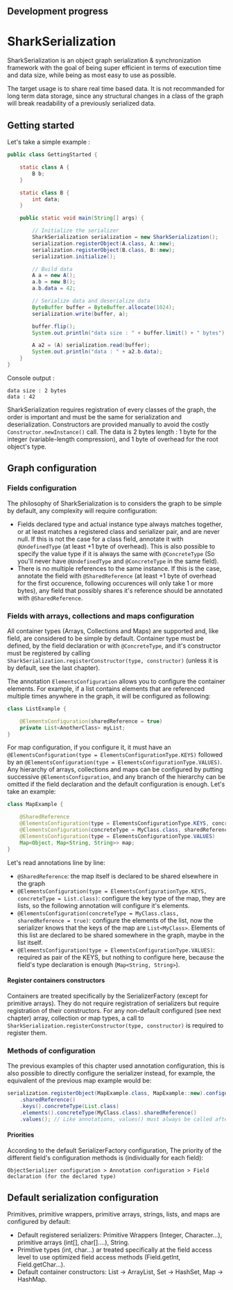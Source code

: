 ## Development progress

# SharkSerialization

SharkSerialization is an object graph serialization & synchronization framework with the goal of being super efficient in terms of execution time and data size, while being as most easy to use as possible.

The target usage is to share real time based data. It is not recommanded for long term data storage, since any structural changes in a class of the graph will break readability of a previously serialized data.

## Getting started

Let's take a simple example : 
```java
public class GettingStarted {

    static class A {
        B b;
    }

    static class B {
        int data;
    }

    public static void main(String[] args) {

        // Initialize the serializer
        SharkSerialization serialization = new SharkSerialization();
        serialization.registerObject(A.class, A::new);
        serialization.registerObject(B.class, B::new);
        serialization.initialize();

        // Build data
        A a = new A();
        a.b = new B();
        a.b.data = 42;

        // Serialize data and deserialize data
        ByteBuffer buffer = ByteBuffer.allocate(1024);
        serialization.write(buffer, a);

        buffer.flip();
        System.out.println("data size : " + buffer.limit() + " bytes");

        A a2 = (A) serialization.read(buffer);
        System.out.println("data : " + a2.b.data);
    }
}
```
Console output :
```console
data size : 2 bytes
data : 42
```
SharkSerialization requires registration of every classes of the graph, the order is important and must be the same for serialization and deserialization. Constructors are provided manually to avoid the costly `Constructor.newInstance()` call.
The data is 2 bytes length : 1 byte for the integer (variable-length compression), and  1 byte of overhead for the root object's type.

## Graph configuration

### Fields configuration

The philosophy of SharkSerialization is to considers the graph to be simple by default, any complexity will require configuration:
- Fields declared type and actual instance type always matches together, or at least matches a registered class and serializer pair, and are never null. If this is not the case for a class field, annotate it with `@UndefinedType` (at least +1 byte of overhead). This is also possible to specify the value type if it is always the same with `@ConcreteType` (So you'll never have `@UndefinedType` and `@ConcreteType` in the same field).
- There is no multiple references to the same instance. If this is the case, annotate the field with `@SharedReference` (at least +1 byte of overhead for the first occurence, following occurences will only take 1 or more bytes), any field that possibly shares it's reference should be annotated with `@SharedReference`.

### Fields with arrays, collections and maps configuration

All container types (Arrays, Collections and Maps) are supported and, like field, are considered to be simple by default. Container type must be defined, by the field declaration or with `@ConcreteType`, and it's constructor must be registered by calling `SharkSerialization.registerConstructor(type, constructor)` (unless it is by default, see the last chapter).

The annotation `ElementsConfiguration` allows you to configure the container elements. For example, if a list contains elements that are referenced multiple times anywhere in the graph, it will be configured as following:

```java
class ListExample {

    @ElementsConfiguration(sharedReference = true)
    private List<AnotherClass> myList;
}
```

For map configuration, if you configure it, it must have an `@ElementsConfiguration(type = ElementsConfigurationType.KEYS)` followed by an `@ElementsConfiguration(type = ElementsConfigurationType.VALUES)`. Any hierarchy of arrays, collections and maps can be configured by putting successive `@ElementsConfiguration`, and any branch of the hierarchy can be omitted if the field declaration and the default configuration is enough. Let's take an example:

```java
class MapExample {

    @SharedReference
    @ElementsConfiguration(type = ElementsConfigurationType.KEYS, concreteType = List.class)
    @ElementsConfiguration(concreteType = MyClass.class, sharedReference = true)
    @ElementsConfiguration(type = ElementsConfigurationType.VALUES)
    Map<Object, Map<String, String>> map;
}
```

Let's read annotations line by line:
- `@SharedReference`: the map itself is declared to be shared elsewhere in the graph
- `@ElementsConfiguration(type = ElementsConfigurationType.KEYS, concreteType = List.class)`: configure the key type of the map, they are lists, so the following annotation will configure it's elements.
- `@ElementsConfiguration(concreteType = MyClass.class, sharedReference = true)`: configure the elements of the list, now the serializer knows that the keys of the map are `List<MyClass>`. Elements of this list are declared to be shared somewhere in the graph, maybe in the list itself.
- `@ElementsConfiguration(type = ElementsConfigurationType.VALUES)`: required as pair of the KEYS, but nothing to configure here, because the field's type declaration is enough (`Map<String, String>`).

#### Register containers constructors

Containers are treated specifically by the SerializerFactory (except for primitive arrays). They do not require registration of serializers but require registration of their constructors. For any non-default configured (see next chapter) array, collection or map types, a call to `SharkSerialization.registerConstructor(type, constructor)` is required to register them.

### Methods of configuration

The previous examples of this chapter used annotation configuration, this is also possible to directly configure the serializer instead, for example, the equivalent of the previous map example would be:

```java
serialization.registerObject(MapExample.class, MapExample::new).configure("map")
    .sharedReference()
    .keys().concreteType(List.class)
    .elements().concreteType(MyClass.class).sharedReference()
    .values(); // Like annotations, values() must always be called after keys(), even if there is nothing to configure.

```

#### Priorities

According to the default SerializerFactory configuration, The priority of the different field's configuration methods is (individually for each field):

```
ObjectSerializer configuration > Annotation configuration > Field declaration (for the declared type)
```

## Default serialization configuration

Primitives, primitive wrappers, primitive arrays, strings, lists, and maps are configured by default:
- Default registered serializers: Primitive Wrappers (Integer, Character...), primitive arrays (int[], char[]....), String.
- Primitive types (int, char...) ar treated specifically at the field access level to use optimized field access methods (Field.getInt, Field.getChar...).
- Default container constructors: List -> ArrayList, Set -> HashSet, Map -> HashMap.


